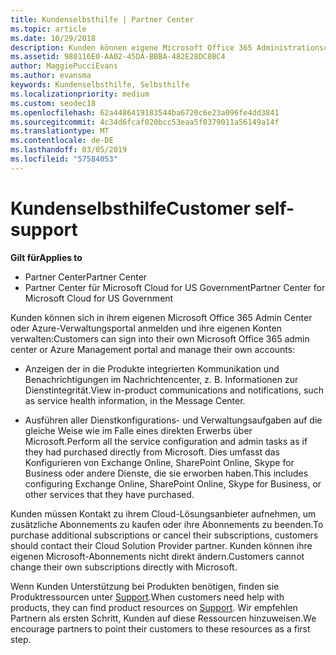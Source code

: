 ```yaml
---
title: Kundenselbsthilfe | Partner Center
ms.topic: article
ms.date: 10/29/2018
description: Kunden können eigene Microsoft Office 365 Administrationscenter oder das Azure-Verwaltungsportal anmelden und ihre eigenen Konten verwalten. Kunden müssen Kontakt zu ihrem Cloud-Lösungsanbieter aufnehmen, um zusätzliche Abonnements zu kaufen oder ihre Abonnements zu beenden.
ms.assetid: 980116E0-AA02-45DA-BBBA-482E28DC8BC4
author: MaggiePucciEvans
ms.author: evansma
keywords: Kundenselbsthilfe, Selbsthilfe
ms.localizationpriority: medium
ms.custom: seodec18
ms.openlocfilehash: 62a4486419183544ba6720c6e23a096fe4dd3841
ms.sourcegitcommit: 4c34d6fcaf020bcc53eaa5f0379011a56149a14f
ms.translationtype: MT
ms.contentlocale: de-DE
ms.lasthandoff: 03/05/2019
ms.locfileid: "57584053"
---
```

# <a name="customer-self-support"></a><span data-ttu-id="27a12-105">Kundenselbsthilfe</span><span class="sxs-lookup"><span data-stu-id="27a12-105">Customer self-support</span></span>

<span data-ttu-id="27a12-106">**Gilt für**</span><span class="sxs-lookup"><span data-stu-id="27a12-106">**Applies to**</span></span>

-  <span data-ttu-id="27a12-107">Partner Center</span><span class="sxs-lookup"><span data-stu-id="27a12-107">Partner Center</span></span>
-  <span data-ttu-id="27a12-108">Partner Center für Microsoft Cloud for US Government</span><span class="sxs-lookup"><span data-stu-id="27a12-108">Partner Center for Microsoft Cloud for US Government</span></span>


<span data-ttu-id="27a12-109">Kunden können sich in ihrem eigenen Microsoft Office 365 Admin Center oder Azure-Verwaltungsportal anmelden und ihre eigenen Konten verwalten:</span><span class="sxs-lookup"><span data-stu-id="27a12-109">Customers can sign into their own Microsoft Office 365 admin center or Azure Management portal and manage their own accounts:</span></span>

-   <span data-ttu-id="27a12-110">Anzeigen der in die Produkte integrierten Kommunikation und Benachrichtigungen im Nachrichtencenter, z. B. Informationen zur Dienstintegrität.</span><span class="sxs-lookup"><span data-stu-id="27a12-110">View in-product communications and notifications, such as service health information, in the Message Center.</span></span>

-   <span data-ttu-id="27a12-111">Ausführen aller Dienstkonfigurations- und Verwaltungsaufgaben auf die gleiche Weise wie im Falle eines direkten Erwerbs über Microsoft.</span><span class="sxs-lookup"><span data-stu-id="27a12-111">Perform all the service configuration and admin tasks as if they had purchased directly from Microsoft.</span></span> <span data-ttu-id="27a12-112">Dies umfasst das Konfigurieren von Exchange Online, SharePoint Online, Skype for Business oder andere Dienste, die sie erworben haben.</span><span class="sxs-lookup"><span data-stu-id="27a12-112">This includes configuring Exchange Online, SharePoint Online, Skype for Business, or other services that they have purchased.</span></span>

<span data-ttu-id="27a12-113">Kunden müssen Kontakt zu ihrem Cloud-Lösungsanbieter aufnehmen, um zusätzliche Abonnements zu kaufen oder ihre Abonnements zu beenden.</span><span class="sxs-lookup"><span data-stu-id="27a12-113">To purchase additional subscriptions or cancel their subscriptions, customers should contact their Cloud Solution Provider partner.</span></span> <span data-ttu-id="27a12-114">Kunden können ihre eigenen Microsoft-Abonnements nicht direkt ändern.</span><span class="sxs-lookup"><span data-stu-id="27a12-114">Customers cannot change their own subscriptions directly with Microsoft.</span></span>

<span data-ttu-id="27a12-115">Wenn Kunden Unterstützung bei Produkten benötigen, finden sie Produktressourcen unter [Support](https://partnercenter.microsoft.com/partner/support).</span><span class="sxs-lookup"><span data-stu-id="27a12-115">When customers need help with products, they can find product resources on [Support](https://partnercenter.microsoft.com/partner/support).</span></span> <span data-ttu-id="27a12-116">Wir empfehlen Partnern als ersten Schritt, Kunden auf diese Ressourcen hinzuweisen.</span><span class="sxs-lookup"><span data-stu-id="27a12-116">We encourage partners to point their customers to these resources as a first step.</span></span>

 

 



